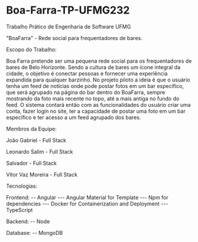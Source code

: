 # Boa-Farra-TP-UFMG232
Trabalho Prático de Engenharia de Software UFMG

"BoaFarra" - Rede social para frequentadores de bares.

Escopo do Trabalho:

Boa Farra pretende ser uma pequena rede social para os frequentadores de bares de Belo Horizonte. Sendo a cultura de bares um ícone integral da cidade, o objetivo é conectar pessoas e fornecer uma experiência expandida para qualquer barzinho. No projeto piloto a ideia é que o usuário tenha um feed de notícias onde pode postar fotos em um bar específico, que será agrupado na página do bar dentro do BoaFarra, sempre mostrando da foto mais recente no topo, até a mais antiga no fundo do feed. O sistema contará então com as funcionalidades do usuário criar uma conta, fazer login no site, ter a capacidade de postar uma foto em um bar específico e ter acesso a um feed agrupado dos bares.


Membros da Equipe:

João Gabriel - Full Stack

Leonardo Salim - Full Stack

Salvador - Full Stack

Vítor Vaz Moreira - Full Stack

Tecnologias:

Frontend:
-- Angular
--- Angular Material for Template
--- Npm for dependencies
--- Docker for Containerization and Deployment
--- TypeScript 

Backend:
-- Node

Database:
-- MongoDB
